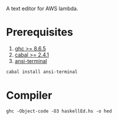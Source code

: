 
A text editor for AWS lambda. 

# Prerequisites

1. [ghc >= 8.6.5](https://www.haskell.org/ghc/download_ghc_8_6_5.html)
2. [cabal >= 2.4.1](https://www.haskell.org/cabal/)
3. [ansi-terminal](https://hackage.haskell.org/package/ansi-terminal) 

```bash 
cabal install ansi-terminal
```

# Compiler

```
ghc -Object-code -O3 haskellEd.hs -o hed
```



